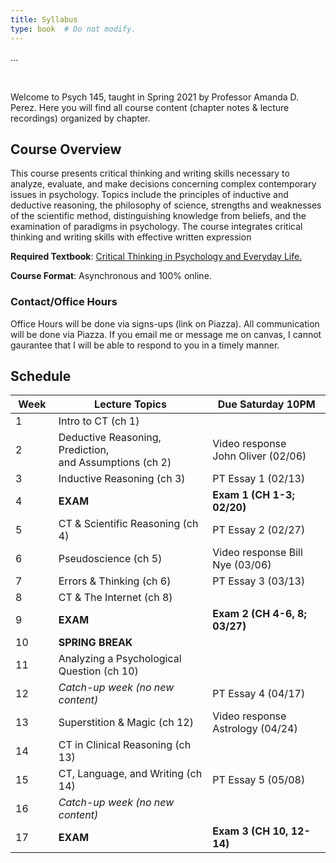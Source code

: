 ```yaml
---
title: Syllabus
type: book  # Do not modify.
---
```

<style>
/* Simplified version of Bootstrap's responsive table CSS */
.table-responsive {
    display: block;
    width: 100%;
    overflow-x: auto;
}

.table-responsive > table {
    width: 100%;
}
</style>

<div class="table-responsive">
  <table class="table">
    ...
  </table>
</div>

Welcome to Psych 145, taught in Spring 2021 by Professor Amanda D. Perez. Here you will find all course content (chapter notes & lecture recordings) organized by chapter.

## Course Overview

This course presents critical thinking and writing skills necessary to analyze, evaluate, and make decisions concerning complex contemporary issues in psychology. Topics include the principles of inductive and deductive reasoning, the philosophy of science, strengths and weaknesses of the scientific method, distinguishing knowledge from beliefs, and the examination of paradigms in psychology. The course integrates critical thinking and writing skills with effective written expression

<b>Required Textbook</b>: <a href = "https://www.macmillanlearning.com/college/us/product/Critical-Thinking-in-Psychology-and-Everyday-Life/p/1319063144"> Critical Thinking in Psychology and Everyday Life. </a>

<b>Course Format</b>: Asynchronous and 100% online.

### Contact/Office Hours
Office Hours will be done via signs-ups (link on Piazza). All communication will be done via Piazza. If you email me or message me on canvas, I cannot gaurantee that I will be able to respond to you in a timely manner.


## Schedule

|&nbsp;Week&nbsp;| Lecture Topics   |Due Saturday 10PM   |
|---|---|---|
|1         |Intro to CT (ch 1)|   |
|2 |Deductive Reasoning, Prediction,</br> and Assumptions (ch 2)|Video response </br>John Oliver (02/06) |
|3 |Inductive Reasoning  (ch 3)|PT Essay 1 (02/13)|
|4 |<b>EXAM</b>|<b>Exam 1 (CH 1-3; 02/20)</b>|
|5 |CT & Scientific Reasoning (ch 4)|PT Essay 2 (02/27)|
|6 |Pseudoscience (ch 5)|Video response Bill Nye (03/06)|
|7 |Errors & Thinking (ch 6)|PT Essay 3 (03/13)|
|8 |CT & The Internet  (ch 8)|   |
|9 |<b>EXAM</b>|<b>Exam 2 (CH 4-6, 8; 03/27)</b>|
|10 |<b>SPRING BREAK</b>| |
|11 |Analyzing a Psychological Question (ch 10)|  |
|12 |<i>Catch-up week (no new content)</i>|PT Essay 4 (04/17) |
|13 | Superstition & Magic (ch 12)  |Video response Astrology (04/24)|
|14 |CT in Clinical Reasoning (ch 13)||
|15 |CT, Language, and Writing (ch 14)|PT Essay 5 (05/08)|
|16 |<i>Catch-up week (no new content)</i>||
|17 |<b>EXAM</b>|<b> Exam 3 (CH 10, 12-14) </b>|

